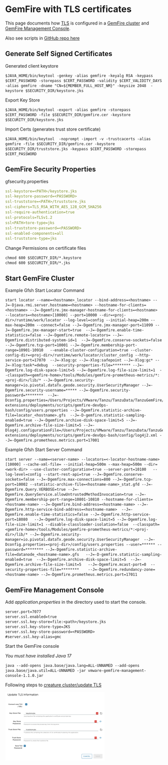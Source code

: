 # GemFire with TLS certificates

This page documents how [TLS](https://docs.vmware.com/en/VMware-GemFire/10.0/gf/managing-security-ssl_example.html) is configured in a [GemFire cluster](https://tanzu.vmware.com/gemfire) and [GemFire Management Console](https://docs.vmware.com/en/VMware-GemFire-Management-Console/1.0/gfmc/index.html).

Also see scripts in [GitHub repo here](https://github.com/ggreen/gemfire-extensions/tree/main/deployments/scripts/gemfire-devOps-bash)


## Generate Self Signed Certificates

Generated client keystore
```shell
$JAVA_HOME/bin/keytool -genkey -alias gemfire -keyalg RSA -keypass $CERT_PASSWORD -storepass $CERT_PASSWORD -validity $CERT_VALIDITY_DAYS -alias gemfire -dname "CN=${MEMBER_FULL_HOST_NM}" -keysize 2048  -keystore $SECURITY_DIR/keystore.jks
```


Export Key Store
```shell
$JAVA_HOME/bin/keytool -export -alias gemfire -storepass $CERT_PASSWORD -file $SECURITY_DIR/gemfire.cer -keystore $SECURITY_DIR/keystore.jks
```

Import Certs (generates trust store certificate)

```shell
$JAVA_HOME/bin/keytool  -noprompt -import -v -trustcacerts -alias gemfire -file $SECURITY_DIR/gemfire.cer -keystore $SECURITY_DIR/truststore.jks -keypass $CERT_PASSWORD -storepass $CERT_PASSWORD
```

## GemFire Security Properties

gfsecurity.properties


```yaml
ssl-keystore=<PATH>/keystore.jks
ssl-keystore-password=<PASSWORD>
ssl-truststore=<PATH>/truststore.jks
ssl-ciphers=TLS_RSA_WITH_AES_128_GCM_SHA256
ssl-require-authentication=true
ssl-protocols=TLSv1.2
ssl<PATH>tore-type=jks
ssl-truststore-password=<PASSWORD>
ssl-enabled-components=all
ssl-truststore-type=jks
```

Change Permissions on certificate files

```shell
chmod 600 $SECURITY_DIR/*.keystore
chmod 600 $SECURITY_DIR/*.jks
```


## Start GemFire Cluster


Example Gfsh Start Locator Command

```shell
start locator --name=<hostname>_locator --bind-address=<hostname> --J=-Djava.rmi.server.hostname=<hostname> --hostname-for-clients=<hostname> --J=-Dgemfire.jmx-manager-hostname-for-clients=<hostname>  --locators=<hostname>[10000] --port=10000 --dir=<proj-dir>/runtime/work/locator --log-level=config --initial-heap=200m --max-heap=200m --connect=false --J=-Dgemfire.jmx-manager-port=11099 --J=-Dgemfire.jmx-manager-start=true  --J=-Dgemfire.enable-time-statistics=false --J=-Dgemfire.remote-locators= --J=-Dgemfire.distributed-system-id=1  --J=-Dgemfire.conserve-sockets=false --J=-Dgemfire.tcp-port=10001 --J=-Dgemfire.membership-port-range=10901-10910   --enable-cluster-configuration=true --cluster-config-dir=<proj-dir>/runtime/work/locator/cluster_config --http-service-port=17070  --J=-Xlog:gc --J=-Xlog:safepoint --J=-Xlog:gc* --J=-Xlog:task*=debug  --security-properties-file=******** --J=-Dgemfire.log-disk-space-limit=5 --J=-Dgemfire.log-file-size-limit=1  --classpath=<gemfire-home>/tools/Modules/gemfire-prometheus-metrics/*:<proj-dir>/lib/* --J=-Dgemfire.security-manager=io.pivotal.dataTx.geode.security.UserSecurityManager --J=-Dgemfire.security-username=***** --J=-Dgemfire.security-password=********  --J=-Dconfig.properties=/Users/Projects/VMware/Tanzu/TanzuData/TanzuGemFire/dev/gemfire-extensions/deployments/scripts/gemfire-devOps-bash/config/users.properties --J=-Dgemfire.statistic-archive-file=locator_<hostname>.gfs  --J=-D-gemfire.statistic-sampling-enabled=true --J=-Dgemfire.archive-disk-space-limit=5 --J=-Dgemfire.archive-file-size-limit=5 --J=-Dlog4j.configurationFile=/Users/Projects/VMware/Tanzu/TanzuData/TanzuGemFire/dev/gemfire-extensions/deployments/scripts/gemfire-devOps-bash/config/log4j2.xml --J=-Dgemfire.prometheus.metrics.port=17001
```

Example Gfsh Start Server Command

```shell
start server --name=<server-name> --locators=<-locator-hostname-name>[10000] --cache-xml-file= --initial-heap=500m --max-heap=500m --dir=<work-dir> --use-cluster-configuration=true --server-port=10100   --log-level=config --start-rest-api=true --J=-Dgemfire.conserve-sockets=false --J=-Dgemfire.max-connections=800 --J=-Dgemfire.tcp-port=10002 --statistic-archive-file=<hostname-name>_stat.gfd --J=-Dgemfire.Query.VERBOSE=true --J=-Dgemfire.QueryService.allowUntrustedMethodInvocation=true --J=-Dgemfire.membership-port-range=10801-10810 --hostname-for-clients=<hostname-name> --J=-Dgemfire.bind-address=<hostname-name> --J=-Dgemfire.http-service-bind-address=<hostname-name>  --J=-Dgemfire.enable-time-statistics=false --J=-Dgemfire.http-service-port=18080   --J=-Dgemfire.log-disk-space-limit=5 --J=-Dgemfire.log-file-size-limit=1 --disable-classloader-isolation=false  --classpath=<gemfire-home>/tools/Modules/gemfire-prometheus-metrics/*:<proj-dir>/lib/* --J=-Dgemfire.security-manager=io.pivotal.dataTx.geode.security.UserSecurityManager  --J=-Dconfig.properties=<proj-dir>/config/users.properties --user=****** --password=******** --J=-Dgemfire.statistic-archive-file=datanode_<hostname-name>.gfs   --J=-D-gemfire.statistic-sampling-enabled=true  --J=-Dgemfire.archive-disk-space-limit=5  --J=-Dgemfire.archive-file-size-limit=5   --J=-Dgemfire.mcast-port=0  --security-properties-file=********    --J=-Dgemfire.redundancy-zone=<hostname-name> --J=-Dgemfire.prometheus.metrics.port=17011

```



## GemFire Management Console

Add *application.properties* in the directory used to start the console.

```properties
server.port=7077
server.ssl.enabled=true
server.ssl.key-store=file:<path>/keystore.jks
server.ssl.key-store-type=JKS
server.ssl.key-store-password=<PASSWORD>
#server.ssl.key-alias=gmc
```


Start the GemFire console

*You must have installed Java 17*

```shell
java --add-opens java.base/java.lang=ALL-UNNAMED --add-opens java.base/java.util=ALL-UNNAMED -jar vmware-gemfire-management-console-1.1.0.jar
```

Following steps to [creature cluster/update TLS](https://docs.vmware.com/en/VMware-GemFire-Management-Console/1.1/gfmc/clusters_dashboard.html#update_tls)

![Configure](images/console-tls.png)
